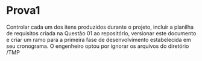 # Prova1
Controlar cada um dos itens produzidos durante o projeto, incluir a planilha de requisitos criada na Questão 01 ao repositório, versionar este documento e criar um ramo para a primeira fase de desenvolvimento estabelecida em seu cronograma. O engenheiro optou por ignorar os arquivos do diretório /TMP
